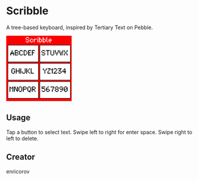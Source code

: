 # Scribble

A tree-based keyboard, inspired by Tertiary Text on Pebble.

![](screenshot.png)

## Usage

Tap a button to select text. 
Swipe left to right for enter space.
Swipe right to left to delete.

## Creator

enricorov
